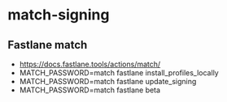 # match-signing

## Fastlane match

- https://docs.fastlane.tools/actions/match/
- MATCH_PASSWORD=match fastlane install_profiles_locally
- MATCH_PASSWORD=match fastlane update_signing
- MATCH_PASSWORD=match fastlane beta

